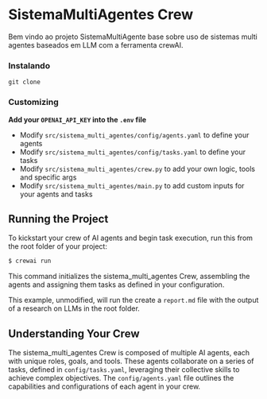 # SistemaMultiAgentes Crew

Bem vindo ao projeto SistemaMultiAgente base sobre uso de sistemas multi agentes baseados em LLM com a ferramenta crewAI.

### Instalando

`git clone`


### Customizing

**Add your `OPENAI_API_KEY` into the `.env` file**

- Modify `src/sistema_multi_agentes/config/agents.yaml` to define your agents
- Modify `src/sistema_multi_agentes/config/tasks.yaml` to define your tasks
- Modify `src/sistema_multi_agentes/crew.py` to add your own logic, tools and specific args
- Modify `src/sistema_multi_agentes/main.py` to add custom inputs for your agents and tasks

## Running the Project

To kickstart your crew of AI agents and begin task execution, run this from the root folder of your project:

```bash
$ crewai run
```

This command initializes the sistema_multi_agentes Crew, assembling the agents and assigning them tasks as defined in your configuration.

This example, unmodified, will run the create a `report.md` file with the output of a research on LLMs in the root folder.

## Understanding Your Crew

The sistema_multi_agentes Crew is composed of multiple AI agents, each with unique roles, goals, and tools. These agents collaborate on a series of tasks, defined in `config/tasks.yaml`, leveraging their collective skills to achieve complex objectives. The `config/agents.yaml` file outlines the capabilities and configurations of each agent in your crew.
